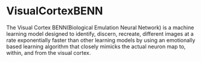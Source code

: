# VisualCortexBENN
The Visual Cortex BENN(Biological Emulation Neural Network) is a machine learning model designed to identify, discern, recreate, different images at a rate exponentially faster than other learning models by using an emotionally based learning algorithm that closely mimicks the actual neuron map to, within, and from the visual cortex.

